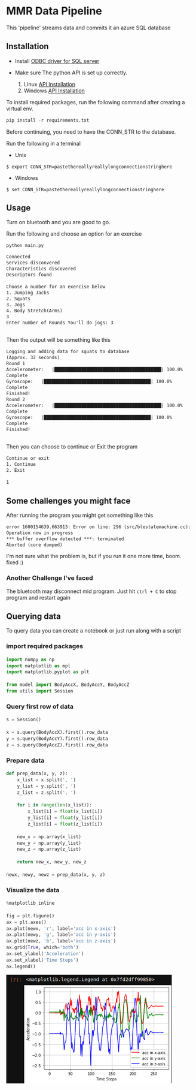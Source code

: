 # MMR Data Pipeline
This 'pipeline' streams data and commits it an azure SQL database

## Installation
- Install [ODBC driver for SQL server](https://docs.microsoft.com/en-us/sql/connect/odbc/download-odbc-driver-for-sql-server?redirectedfrom=MSDN&view=sql-server-ver15)

- Make sure The python API is set up correctly.
    1. Linux [API Installation](https://mbientlab.com/tutorials/PyLinux.html)
    2. Windows [API Installation](https://mbientlab.com/tutorials/PyWindows.html)

To install required packages, run the following command after creating a virtual env.

```python
pip install -r requirements.txt
```

Before continuing, you need to have the CONN_STR to the database.

Run the following in a terminal

- Unix

```
$ export CONN_STR=pastethereallyreallylongconnectionstringhere
```
- Windows
```
$ set CONN_STR=pastethereallyreallylongconnectionstringhere
```

## Usage
Turn on bluetooth and you are good to go.

Run the following and choose an option for an exercise
```
python main.py
```
```
Connected
Services disconvered
Characteristics discovered
Descriptors found

Choose a number for an exercise below
1. Jumping Jacks
2. Squats
3. Jogs
4. Body Stretch(Arms)
3
Enter number of Rounds You'll do jogs: 3


```

Then the output will be something like this
```
Logging and adding data for squats to database
(Approx. 32 seconds)
Round 1
Accelerometer: 	 |████████████████████████████████████████| 100.0% Complete
Gyroscope: 	 |████████████████████████████████████████| 100.0% Complete
Finished!
Round 2
Accelerometer: 	 |████████████████████████████████████████| 100.0% Complete
Gyroscope: 	 |████████████████████████████████████████| 100.0% Complete
Finished!


```
Then you can choose to continue or Exit the program
```
Continue or exit
1. Continue
2. Exit

1
```

## Some challenges you might face
After running the program you might get something like this
```
error 1600154639.663913: Error on line: 296 (src/blestatemachine.cc): Operation now in progress
*** buffer overflow detected ***: terminated
Aborted (core dumped)

```
I'm not sure what the problem is, but if you run it one more time, boom. fixed :)

### Another Challenge I've faced
The bluetooth may disconnect mid program. Just hit ```ctrl + C``` to stop program and restart again

## Querying data
To query data you can create a notebook or just run along with a script

### import required packages

```python
import numpy as np
import matplotlib as mpl
import matplotlib.pyplot as plt

from model import BodyAccX, BodyAccY, BodyAccZ
from utils import Session
```
### Query first row of data
```python
s = Session()

x = s.query(BodyAccX).first().row_data
y = s.query(BodyAccY).first().row_data
z = s.query(BodyAccZ).first().row_data
```
### Prepare data
```python
def prep_data(x, y, z):
    x_list = x.split(', ')
    y_list = y.split(', ')
    z_list = z.split(', ')

    for i in range(len(x_list)):
        x_list[i] = float(x_list[i])
        y_list[i] = float(y_list[i])
        z_list[i] = float(z_list[i])

    new_x = np.array(x_list)
    new_y = np.array(y_list)
    new_z = np.array(z_list)
    
    return new_x, new_y, new_z

newx, newy, newz = prep_data(x, y, z)
```

### Visualize the data
```python
%matplotlib inline

fig = plt.figure()
ax = plt.axes()
ax.plot(newx, 'r', label='acc in x-axis')
ax.plot(newy, 'g', label='acc in y-axis')
ax.plot(newz, 'b', label='acc in z-axis')
ax.grid(True, which='both')
ax.set_ylabel('Acceleration')
ax.set_xlabel('Time Steps')
ax.legend()
```
![alt text](files/plot.png)
